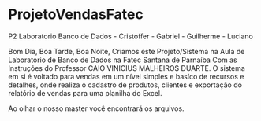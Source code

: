 # ProjetoVendasFatec
P2 Laboratorio Banco de Dados - Cristoffer - Gabriel - Guilherme - Luciano


Bom Dia, Boa Tarde, Boa Noite, Criamos este Projeto/Sistema na Aula de Laboratorio de Banco de Dados na Fatec Santana de Parnaíba 
Com as Instruções do Professor CAIO VINICIUS MALHEIROS DUARTE. 
O sistema em si é voltado para vendas em um nível simples e basíco de recursos e detalhes, 
onde realiza o cadastro de produtos, clientes e exportação do relatório de vendas para uma planilha do Excel.

Ao olhar o nosso master você encontrará os arquivos.
